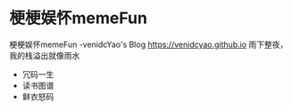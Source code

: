 # 梗梗娱怀memeFun
梗梗娱怀memeFun -venidcYao's Blog
https://venidcyao.github.io
雨下整夜，我的栈溢出就像雨水

* 冗码一生
* 读书图谱
* 鲜衣怒码
